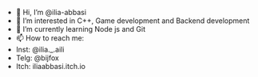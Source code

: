 - 👋 Hi, I’m @ilia-abbasi
- 👀 I’m interested in C++, Game development and Backend development
- 🌱 I’m currently learning Node js and Git
- 📫 How to reach me:
- Inst: @ilia._.aili
- Telg: @bijfox
- Itch: iliaabbasi.itch.io

<!---
ilia-abbasi/ilia-abbasi is a ✨ special ✨ repository because its `README.md` (this file) appears on your GitHub profile.
You can click the Preview link to take a look at your changes.
--->
